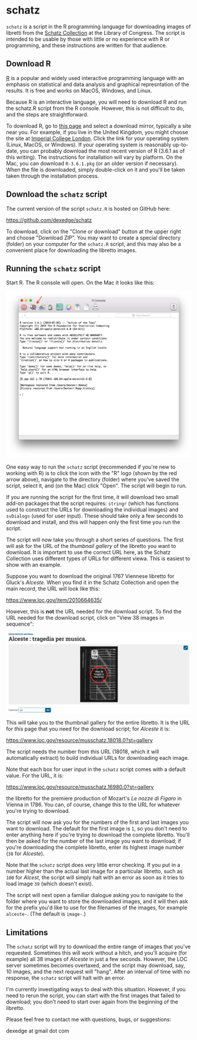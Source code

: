 # schatz
`schatz` is a script in the R programming language for downloading images of libretti from the [Schatz Collection](https://www.loc.gov/collections/albert-schatz/) at the Library of Congress. The script is intended to be usable by those with little or no experience with R or programming, and these instructions are written for that audience.

## Download R

[R](https://www.r-project.org) is a popular and widely used interactive programming language with an  emphasis on statistical and data analysis and graphical represntation of the results. It is free and works on MacOS, Windows, and Linux.

Because R is an interactive language, you will need to download R and run the schatz.R script from the R console. However, this is not difficult to do, and the steps are straightforward.

To download R, go to [this page](https://cran.r-project.org/mirrors.html) and select a download mirror, typically a site near you. For example, if you live in the United Kingdom, you might choose the site at [Imperial College London](https://cran.ma.imperial.ac.uk). Click the link for your operating system (Linux, MacOS, or Windows). If your operating system is reasonably up-to-date, you can probably download the most recent version of R (3.6.1 as of this writing). The instructions for installation will vary by platform. On the Mac, you can download `R-3.6.1.pkg` (or an older version if necessary). When the file is downloaded, simply double-click on it and you'll be taken taken through the installation process.

## Download the `schatz` script

The current version of the script `schatz.R` is hosted on GitHub here:

https://github.com/dexedge/schatz

To download, click on the "Clone or download" button at the upper right and choose "Download ZIP". You may want to create a special directory (folder) on your computer for the `schatz.R` script, and this may also be a convenient place for downloading the libretto images.

## Running the `schatz` script

Start R. The R console will open. On the Mac it looks like this:

![R console on the Mac](R-console.png)

One easy way to run the `schatz` script (recommended if you're new to working with R) is to click the icon with the "R" logo (shown by the red arrow above), navigate to the directory (folder) where you've saved the script, select it, and (on the Mac) click "Open". The script will begin to run.

If you are running the script for the first time, it will download two small add-on packages that the script requires: `stringr` (which has functions  used to construct the URLs for downloading the individual images) and `svDialogs` (used for user input). These should take only a few seconds to download and install, and this will happen only the first time you run the script.

The script will now take you through a short series of questions. The first will ask for the URL of the *thumbnail gallery* of the libretto you want to download. It is important to use the correct URL here, as the Schatz Collection uses different types of URLs for different viewa. This is easiest to show with an example.

Suppose you want to download the original 1767 Viennese libretto for Gluck's *Alceste*. When you find it in the Schatz Collection and open the main record, the URL will look like this:

https://www.loc.gov/item/2010664635/

However, this is **not** the URL needed for the download script. To find the URL needed for the download script, click on "View 38 images in sequence":

!["Alceste" main page](Alceste.png)

This will take you to the thumbnail gallery for the entire libretto. It is the URL for *this* page that you need for the download script; for *Alceste* it is:

https://www.loc.gov/resource/musschatz.18018.0?st=gallery

The script needs the number from this URL (18018, which it will automatically extract) to build individual URLs for downloading each image.

Note that each box for user input in the `schatz` script comes with a default value. For the URL, it is:

https://www.loc.gov/resource/musschatz.16980.0?st=gallery

the libretto for the premiere production of Mozart's *Le nozze di Figaro* in Vienna in 1786. You can, of course, change this to the URL for whatever you're trying to download.

The script will now ask you for the numbers of the first and last images you want to download. The default for the first image is `1`, so you don't need to enter anything here if you're trying to download the complete libretto. You'll then be asked for the number of the last image you want to download; if you're downloading the complete libretto, enter its highest image number (`38` for *Alceste*). 

Note that the `schatz` script does very little error checking. If you put in a number higher than the actual last image for a particular libretto, such as `100` for *Alcest*, the script will simply halt with an error as soon as it tries to load image `39` (which doesn't exist).

The script will next open a familiar dialogue asking you to navigate to the folder where you want to store the downloaded images, and it will then ask for the prefix you'd like to use for the filenames of the images, for example `alceste-`. (The default is `image-`.)

## Limitations

The `schatz` script will try to download the entire range of images that you've requested. Sometimes this will work without a hitch, and you'll acquire (for example) all 38 images of *Alceste* in just a few seconds. However, the LOC server sometimes becomes overtaxed, and the script may download, say, 10 images, and the next request will "hang". After an interval of time with no response, the `schatz` script will halt with an error. 

I'm currently investigating ways to deal with this situation. However, if you need to rerun the script, you can start with the first images that failed to download; you don't need to start over again from the beginning of the libretto.

Please feel free to contact me with questions, bugs, or suggestions:

dexedge at gmail dot com

